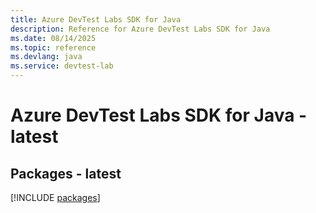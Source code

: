 ```yaml
---
title: Azure DevTest Labs SDK for Java
description: Reference for Azure DevTest Labs SDK for Java
ms.date: 08/14/2025
ms.topic: reference
ms.devlang: java
ms.service: devtest-lab
---
```

# Azure DevTest Labs SDK for Java - latest
## Packages - latest
[!INCLUDE [packages](devtest-labs-index.md)]